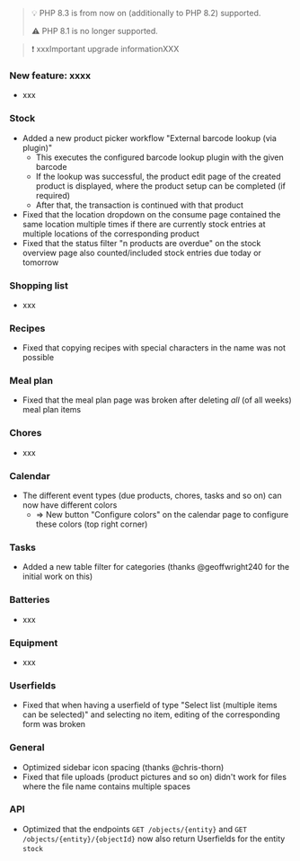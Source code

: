> 💡 PHP 8.3 is from now on (additionally to PHP 8.2) supported.
>
> ⚠️ PHP 8.1 is no longer supported.

> ❗ xxxImportant upgrade informationXXX

### New feature: xxxx

- xxx

### Stock

- Added a new product picker workflow "External barcode lookup (via plugin)"
  - This executes the configured barcode lookup plugin with the given barcode
  - If the lookup was successful, the product edit page of the created product is displayed, where the product setup can be completed (if required)
  - After that, the transaction is continued with that product
- Fixed that the location dropdown on the consume page contained the same location multiple times if there are currently stock entries at multiple locations of the corresponding product
- Fixed that the status filter "n products are overdue" on the stock overview page also counted/included stock entries due today or tomorrow

### Shopping list

- xxx

### Recipes

- Fixed that copying recipes with special characters in the name was not possible

### Meal plan

- Fixed that the meal plan page was broken after deleting _all_ (of all weeks) meal plan items

### Chores

- xxx

### Calendar

- The different event types (due products, chores, tasks and so on) can now have different colors
  - => New button "Configure colors" on the calendar page to configure these colors (top right corner)

### Tasks

- Added a new table filter for categories (thanks @geoffwright240 for the initial work on this)

### Batteries

- xxx

### Equipment

- xxx

### Userfields

- Fixed that when having a userfield of type "Select list (multiple items can be selected)" and selecting no item, editing of the corresponding form was broken

### General

- Optimized sidebar icon spacing (thanks @chris-thorn)
- Fixed that file uploads (product pictures and so on) didn't work for files where the file name contains multiple spaces

### API

- Optimized that the endpoints `GET /objects/{entity}` and `GET /objects/{entity}/{objectId}` now also return Userfields for the entity `stock`
